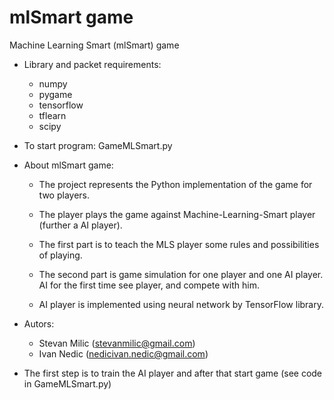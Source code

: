 # mlSmart game
Machine Learning Smart (mlSmart) game

- Library and packet requirements:
	- numpy
	- pygame
	- tensorflow
	- tflearn
	- scipy	

- To start program: GameMLSmart.py

- About mlSmart game:

	- The project represents the Python implementation of the game for two players. 

	- The player plays the game against Machine-Learning-Smart player (further a AI player).

	- The first part is to teach the MLS player some rules and possibilities of playing.

	- The second part is game simulation for one player and one AI player. AI for the first time see player, and compete with him.

	- AI player is implemented using neural network by TensorFlow library.

- Autors: 
	- Stevan Milic (stevanmilic@gmail.com)
	- Ivan Nedic (nedicivan.nedic@gmail.com)

- The first step is to train the AI player and after that start game (see code in GameMLSmart.py)
